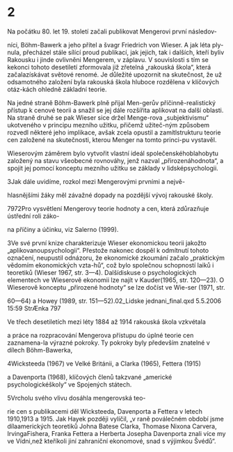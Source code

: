 # 2

Na počátku 80. let 19. století začali publikovat Mengerovi první následov-

níci, Böhm-Bawerk a jeho přítel a švagr Friedrich von Wieser. A jak léta ply-nula, přecházel stále sílící proud publikací, jak jejich, tak i dalších, kteří byliv Rakousku i jinde ovlivněni Mengerem, v záplavu. V souvislosti s tím se kekonci tohoto desetiletí zformovala již zřetelná „rakouská škola“, která začalazískávat světové renomé. Je důležité upozornit na skutečnost, že už odsamotného založení byla rakouská škola hluboce rozdělena v klíčových otáz-kách ohledně základní teorie.

Na jedné straně Böhm-Bawerk plně přijal Men-gerův příčinně-realistický přístup k cenové teorii a snažil se jej dále rozšířita aplikovat na další oblasti. Na straně druhé se pak Wieser sice držel Menge-rova „subjektivismu“ ukotveného v principu mezního užitku, přičemž užiteč-ným způsobem rozvedl některé jeho implikace, avšak zcela opustil a zamítlstrukturu teorie cen založené na skutečnosti, kterou Menger na tomto princi-pu vystavěl.

Wieserovým záměrem bylo vytvořit vlastní ideál společenskéhoblahobytu založený na stavu všeobecné rovnováhy, jenž nazval „přirozenáhodnota“, a spojit jej pomocí konceptu mezního užitku se základy v lidsképsychologii.

3Jak dále uvidíme, rozkol mezi Mengerovými prvními a nejvě-

hlasnějšími žáky měl závažné dopady na pozdější vývoj rakouské školy.

7972Pro vysvětlení Mengerovy teorie hodnoty a cen, která zdůrazňuje ústřední roli záko-

na příčiny a účinku, viz Salerno (1999).

3Ve své první knize charakterizuje Wieser ekonomickou teorii jakožto „aplikovanoupsychologii“. Přestože nakonec dospěl k odmítnutí tohoto označení, neupustil odnázoru, že ekonomické zkoumání začalo „praktickým vědomím ekonomických vzta-hů“, což bylo společnou schopností laiků i teoretiků (Wieser 1967, str. 3—4). Dalšídiskuse o psychologických elementech ve Wieserově ekonomii lze najít v Kauder(1965, str. 120—23). O Wieserově konceptu „přirozené hodnoty“ se lze dočíst ve Wie-ser (1971, str.

60—64) a Howey (1989, str. 151—52).02_Lidske jednani_final.qxd 5.5.2006 15:59 StrÆnka 797

Ve třech desetiletích mezi léty 1884 až 1914 rakouská škola vzkvétala

a práce na rozpracování Mengerova přístupu do úplné teorie cen zaznamena-la výrazné pokroky. Ty pokroky byly především znatelné v dílech Böhm-Bawerka,

4Wicksteeda (1967) ve Velké Británii, a Clarka (1965), Fettera (1915)

a Davenporta (1968), klíčových členů takzvané „americké psychologickéškoly“ ve Spojených státech.

5Vrcholu svého vlivu dosáhla mengerovská teo-

rie cen s publikacemi děl Wicksteeda, Davenporta a Fettera v letech 1910,1913 a 1915. Jak Hayek později vylíčil, „v raně poválečném období jsme dílaamerických teoretiků Johna Batese Clarka, Thomase Nixona Carvera, IrvingaFishera, Franka Fettera a Herberta Josepha Davenporta znali více my ve Vídni,než kteříkoli jiní zahraniční ekonomové, snad s výjimkou Švédů“.

